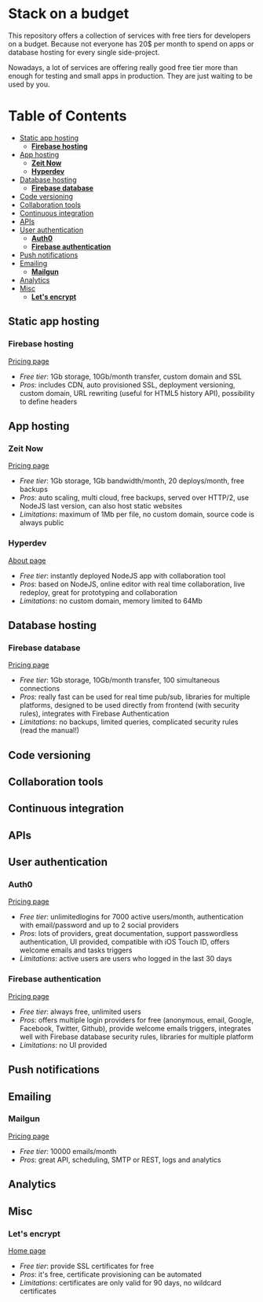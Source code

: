 # Stack on a budget

This repository offers a collection of services with free tiers for developers on a budget. Because not everyone has 20$ per month to spend on apps or database hosting for every single side-project.

Nowadays, a lot of services are offering really good free tier more than enough for testing and small apps in production. They are just waiting to be used by you.

# Table of Contents
<!-- TOC depthFrom:2 -->

- [Static app hosting](#static-app-hosting)
    - [**Firebase hosting**](#firebase-hosting)
- [App hosting](#app-hosting)
    - [**Zeit Now**](#zeit-now)
    - [**Hyperdev**](#hyperdev)
- [Database hosting](#database-hosting)
    - [**Firebase database**](#firebase-database)
- [Code versioning](#code-versioning)
- [Collaboration tools](#collaboration-tools)
- [Continuous integration](#continuous-integration)
- [APIs](#apis)
- [User authentication](#user-authentication)
    - [**Auth0**](#auth0)
    - [**Firebase authentication**](#firebase-authentication)
- [Push notifications](#push-notifications)
- [Emailing](#emailing)
    - [**Mailgun**](#mailgun)
- [Analytics](#analytics)
- [Misc](#misc)
    - [**Let's encrypt**](#lets-encrypt)

<!-- /TOC -->

## Static app hosting

### **Firebase hosting**

[Pricing page](https://firebase.google.com/pricing/)

* *Free tier*: 1Gb storage, 10Gb/month transfer, custom domain and SSL
* *Pros*: includes CDN, auto provisioned SSL, deployment versioning, custom domain, URL rewriting (useful for HTML5 history API), possibility to define headers

## App hosting

### **Zeit Now**

[Pricing page](https://zeit.co/now#pricing)

* *Free tier*: 1Gb storage, 1Gb bandwidth/month, 20 deploys/month, free backups
* *Pros*: auto scaling, multi cloud, free backups, served over HTTP/2, use NodeJS last version, can also host static websites
* *Limitations*: maximum of 1Mb per file, no custom domain, source code is always public


### **Hyperdev**

[About page](https://hyperdev.com/about/)

* *Free tier*: instantly deployed NodeJS app with collaboration tool
* *Pros*: based on NodeJS, online editor with real time collaboration, live redeploy, great for prototyping and collaboration
* *Limitations*: no custom domain, memory limited to 64Mb

## Database hosting

### **Firebase database**

[Pricing page](https://firebase.google.com/pricing/)

* *Free tier*: 1Gb storage, 10Gb/month transfer, 100 simultaneous connections
* *Pros*: really fast can be used for real time pub/sub, libraries for multiple platforms, designed to be used directly from frontend (with security rules), integrates with Firebase Authentication
* *Limitations*: no backups, limited queries, complicated security rules (read the manual!)

## Code versioning
## Collaboration tools
## Continuous integration
## APIs
## User authentication

### **Auth0**

[Pricing page](https://auth0.com/pricing)

* *Free tier*: unlimitedlogins for 7000 active users/month, authentication with email/password and up to 2 social providers
* *Pros*: lots of providers, great documentation, support passwordless authentication, UI provided, compatible with iOS Touch ID, offers welcome emails and tasks triggers
* *Limitations*: active users are users who logged in the last 30 days

### **Firebase authentication**

[Pricing page](https://firebase.google.com/pricing/)

* *Free tier*: always free, unlimited users
* *Pros*: offers multiple login providers for free (anonymous, email, Google, Facebook, Twitter, Github), provide welcome emails triggers, integrates well with Firebase database security rules, libraries for multiple platform
* *Limitations*: no UI provided

## Push notifications
## Emailing

### **Mailgun**

[Pricing page](http://www.mailgun.com/pricing)

* *Free tier*: 10000 emails/month
* *Pros*: great API, scheduling, SMTP or REST, logs and analytics

## Analytics
## Misc

### **Let's encrypt**

[Home page](https://letsencrypt.org/)

* *Free tier*: provide SSL certificates for free
* *Pros*: it's free, certificate provisioning can be automated
* *Limitations*: certificates are only valid for 90 days, no wildcard certificates

